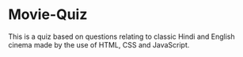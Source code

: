 # Movie-Quiz
This is a quiz based on questions relating to classic Hindi and English cinema made by the use of HTML, CSS and JavaScript.

